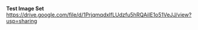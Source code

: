 **Test Image Set**
https://drive.google.com/file/d/1PrjqmqdxlfLUdzfu5hRQAiIE1o51VeJJ/view?usp=sharing